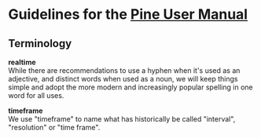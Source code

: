 # Guidelines for the [Pine User Manual](https://www.tradingview.com/pine-script-docs/en/v4/index.html)

## Terminology

**realtime**  
While there are recommendations to use a hyphen when it's used as an adjective, and distinct words when used as a noun, we will keep things simple and adopt the more modern and increasingly popular spelling in one word for all uses.

**timeframe**  
We use "timeframe" to name what has historically be called "interval", "resolution" or "time frame".
